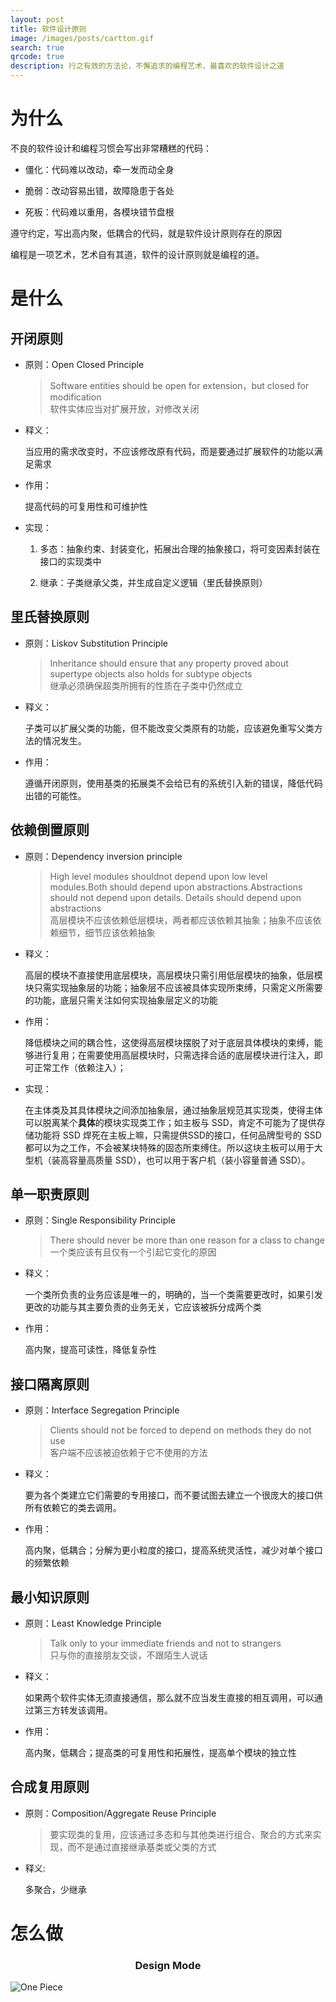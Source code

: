 ```yaml
---
layout: post
title: 软件设计原则
image: /images/posts/cartton.gif
search: true
qrcode: true
description: 行之有效的方法论，不懈追求的编程艺术，最喜欢的软件设计之道
---
```


# 为什么

不良的软件设计和编程习惯会写出非常糟糕的代码：

* 僵化：代码难以改动，牵一发而动全身

* 脆弱：改动容易出错，故障隐患于各处

* 死板：代码难以重用，各模块错节盘根

遵守约定，写出高内聚，低耦合的代码，就是软件设计原则存在的原因

编程是一项艺术，艺术自有其道，软件的设计原则就是编程的道。

# 是什么

## 开闭原则

* 原则：Open Closed Principle

    > Software entities should be open for extension，but closed for modification  
    > 软件实体应当对扩展开放，对修改关闭

* 释义：

    当应用的需求改变时，不应该修改原有代码，而是要通过扩展软件的功能以满足需求

* 作用：

    提高代码的可复用性和可维护性

* 实现：

    1. 多态：抽象约束、封装变化，拓展出合理的抽象接口，将可变因素封装在接口的实现类中

    2. 继承：子类继承父类，并生成自定义逻辑（里氏替换原则）

## 里氏替换原则

* 原则：Liskov Substitution Principle

    > Inheritance should ensure that any property proved about supertype objects also holds for subtype objects  
    > 继承必须确保超类所拥有的性质在子类中仍然成立

* 释义：

    子类可以扩展父类的功能，但不能改变父类原有的功能，应该避免重写父类方法的情况发生。

* 作用：

    遵循开闭原则，使用基类的拓展类不会给已有的系统引入新的错误，降低代码出错的可能性。

## 依赖倒置原则

* 原则：Dependency inversion principle

    > High level modules shouldnot depend upon low level modules.Both should depend upon abstractions.Abstractions should not depend upon details. Details should depend upon abstractions  
    > 高层模块不应该依赖低层模块，两者都应该依赖其抽象；抽象不应该依赖细节，细节应该依赖抽象

* 释义：

    高层的模块不直接使用底层模块，高层模块只需引用低层模块的抽象，低层模块只需实现抽象层的功能；抽象层不应该被具体实现所束缚，只需定义所需要的功能，底层只需关注如何实现抽象层定义的功能

* 作用：

    降低模块之间的耦合性，这使得高层模块摆脱了对于底层具体模块的束缚，能够进行复用；在需要使用高层模块时，只需选择合适的底层模块进行注入，即可正常工作（依赖注入）；

* 实现：

    在主体类及其具体模块之间添加抽象层，通过抽象层规范其实现类，使得主体可以脱离某个**具体**的模块实现类工作；如主板与 SSD，肯定不可能为了提供存储功能将 SSD 焊死在主板上嘛，只需提供SSD的接口，任何品牌型号的 SSD 都可以为之工作，不会被某块特殊的固态所束缚住。所以这块主板可以用于大型机（装高容量高质量 SSD），也可以用于客户机（装小容量普通 SSD）。

## 单一职责原则

* 原则：Single Responsibility Principle

    > There should never be more than one reason for a class to change  
    > 一个类应该有且仅有一个引起它变化的原因

* 释义：

    一个类所负责的业务应该是唯一的，明确的，当一个类需要更改时，如果引发更改的功能与其主要负责的业务无关，它应该被拆分成两个类

* 作用：

    高内聚，提高可读性，降低复杂性

## 接口隔离原则

* 原则：Interface Segregation Principle

    > Clients should not be forced to depend on methods they do not use  
    > 客户端不应该被迫依赖于它不使用的方法

* 释义：

    要为各个类建立它们需要的专用接口，而不要试图去建立一个很庞大的接口供所有依赖它的类去调用。

* 作用：

    高内聚，低耦合；分解为更小粒度的接口，提高系统灵活性，减少对单个接口的频繁依赖

## 最小知识原则

* 原则：Least Knowledge Principle

    > Talk only to your immediate friends and not to strangers  
    > 只与你的直接朋友交谈，不跟陌生人说话

* 释义：

    如果两个软件实体无须直接通信，那么就不应当发生直接的相互调用，可以通过第三方转发该调用。

* 作用：

    高内聚，低耦合；提高类的可复用性和拓展性，提高单个模块的独立性

## 合成复用原则

* 原则：Composition/Aggregate Reuse Principle

    > 要实现类的复用，应该通过多态和与其他类进行组合、聚合的方式来实现，而不是通过直接继承基类或父类的方式

* 释义:

    多聚合，少继承

# 怎么做

<h3 style="text-align:center">Design Mode</h3>
<img src="{{ site.url }}/images/onepiece.png" alt="One Piece" style="text-align:center"/>